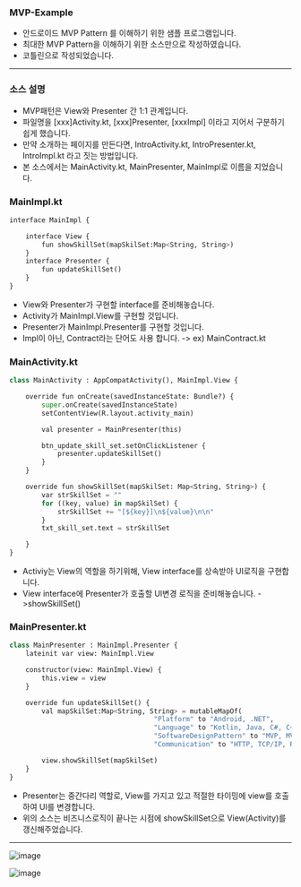 ### MVP-Example
- 안드로이드 MVP Pattern 를 이해하기 위한 샘플 프로그램입니다.
- 최대한 MVP Pattern을 이해하기 위한 소스만으로 작성하였습니다.
- 코틀린으로 작성되었습니다.
***
### 소스 설명

- MVP패턴은 View와 Presenter 간 1:1 관계입니다.  
- 파일명을 [xxx]Activity.kt, [xxx]Presenter, [xxxImpl] 이라고 지어서 구분하기 쉽게 했습니다.
- 만약 소개하는 페이지를 만든다면, IntroActivity.kt, IntroPresenter.kt, IntroImpl.kt 라고 짓는 방법입니다.
- 본 소스에서는 MainActivity.kt, MainPresenter, MainImpl로 이름을 지었습니다.


### MainImpl.kt
```python
interface MainImpl {

    interface View {
        fun showSkillSet(mapSkilSet:Map<String, String>)
    }
    interface Presenter {
        fun updateSkillSet()
    }
}
```
- View와 Presenter가 구현할 interface를 준비해놓습니다.
- Activity가 MainImpl.View를 구현할 것입니다.  
- Presenter가 MainImpl.Presenter를 구현할 것입니다.  
- Impl이 아닌, Contract라는 단어도 사용 합니다. -> ex) MainContract.kt  

### MainActivity.kt  
```python
class MainActivity : AppCompatActivity(), MainImpl.View {

    override fun onCreate(savedInstanceState: Bundle?) {
        super.onCreate(savedInstanceState)
        setContentView(R.layout.activity_main)

        val presenter = MainPresenter(this)

        btn_update_skill_set.setOnClickListener {
            presenter.updateSkillSet()
        }
    }

    override fun showSkillSet(mapSkilSet: Map<String, String>) {
        var strSkillSet = ""
        for ((key, value) in mapSkilSet) {
            strSkillSet += "[${key}]\n${value}\n\n"
        }
        txt_skill_set.text = strSkillSet

    }
}
```
- Activiy는 View의 역할을 하기위해, View interface를 상속받아 UI로직을 구현합니다.  
- View interface에 Presenter가 호출할 UI변경 로직을 준비해놓습니다. ->showSkillSet()  

### MainPresenter.kt

```python
class MainPresenter : MainImpl.Presenter {
    lateinit var view: MainImpl.View

    constructor(view: MainImpl.View) {
        this.view = view
    }

    override fun updateSkillSet() {
        val mapSkilSet:Map<String, String> = mutableMapOf(
                                    "Platform" to "Android, .NET",
                                    "Language" to "Kotlin, Java, C#, C++, Python",
                                    "SoftwareDesignPattern" to "MVP, MVC, MVVM",
                                    "Communication" to "HTTP, TCP/IP, RS232C, FTP")

        view.showSkillSet(mapSkilSet)
    }
}
```
- Presenter는 중간다리 역할로, View를 가지고 있고 적절한 타이밍에 view를 호출하여 UI를 변경합니다.  
- 위의 소스는 비즈니스로직이 끝나는 시점에 showSkillSet으로 View(Activity)를 갱신해주었습니다.


***

![image](https://user-images.githubusercontent.com/72640840/110723517-892b1600-8257-11eb-886e-5a07cbf99ef5.png)

![image](https://user-images.githubusercontent.com/72640840/110723543-9516d800-8257-11eb-9fd1-bd8df166e81c.png)

